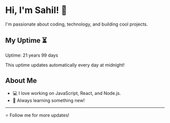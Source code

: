 # Hi, I'm Sahil! 👋

I'm passionate about coding, technology, and building cool projects.

## My Uptime ⏳
Uptime: 21 years 99 days

This uptime updates automatically every day at midnight!

## About Me
- 💻 I love working on JavaScript, React, and Node.js.
- 🎯 Always learning something new!

---

⭐️ Follow me for more updates!
